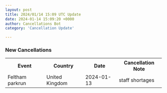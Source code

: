```yaml
---
layout: post
title: 2024/01/14 15:09 UTC Update
date: 2024-01-14 15:09:20 +0000
author: Cancellations Bot
category: 'Cancellation Update'

---
```


<h3>New Cancellations</h3>
<div class='hscrollable'>
<table style='width: 100%'>
    <tr>
        <th>Event</th>
        <th>Country</th>
        <th>Date</th>
        <th>Cancellation Note</th>
    </tr>
    <tr>
        <td>Feltham parkrun</td>
        <td>United Kingdom</td>
        <td>2024-01-13</td>
        <td>staff shortages</td>
    </tr>
</table>
</div>
